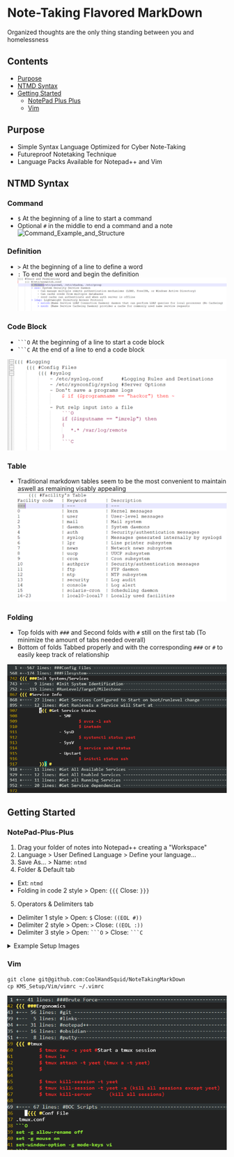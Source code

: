 # Note-Taking Flavored MarkDown
Organized thoughts are the only thing standing between you and homelessness

## Contents
  - [Purpose](#purpose)
  - [NTMD Syntax](#NTMD-Syntax)
  - [Getting Started](#Getting-Started)
  	- [NotePad Plus Plus](#NotePad-Plus-Plus)
  	- [Vim](#Vim)

## Purpose
- Simple Syntax Language Optimized for Cyber Note-Taking
- Futureproof Notetaking Technique
- Language Packs Available for Notepad++ and Vim

## NTMD Syntax
### Command
- `$` At the beginning of a line to start a command
- Optional `#` in the middle to end a command and a note 
![Command_Example_and_Structure](https://github.com/CoolHandSquid/NoteTakingMarkDown/KMS_Setup/Notepad/Images/NP_07.png)

### Definition
- `>` At the beginning of a line to define a word
- `:` To end the word and begin the definition
![Definition_Example](https://github.com/CoolHandSquid/NoteTakingMarkDown/blob/main/KMS_Setup/Notepad/Images/NP_10.png)

### Code Block
- `` ```O `` At the beginning of a line to start a code block
- `` ```C `` At the end of a line to end a code block

![Code_Block_Example](https://github.com/CoolHandSquid/NoteTakingMarkDown/blob/main/KMS_Setup/Notepad/Images/NP_08.png)

### Table
- Traditional markdown tables seem to be the most convenient to maintain aswell as remaining visably appealing
![Table_Example](https://github.com/CoolHandSquid/NoteTakingMarkDown/blob/main/KMS_Setup/Notepad/Images/NP_09.png)

### Folding
- Top folds with `###` and Second folds with `#` still on the first tab (To minimize the amount of tabs needed overall)
- Bottom of folds Tabbed properly and with the corresponding `###` or `#` to easily keep track of relationship 
<!--- ![TopFolds](https://github.com/CoolHandSquid/NoteTakingMarkDown/blob/main/KMS_Setup/Notepad/Images/NP_06.png) -->
![TopFolds](https://github.com/CoolHandSquid/NoteTakingMarkDown/blob/main/KMS_Setup/Vim/Images/Vim_01_Folds.png)

## Getting Started
### NotePad-Plus-Plus
1. Drag your folder of notes into Notepad++ creating a "Workspace"
2. Language > User Defined Language > Define your language...
3. Save As... > Name: `ntmd`
4. Folder & Default tab
  - Ext: `ntmd`
  - Folding in code 2 style > Open: `{{{` Close: `}}}`
5. Operators & Delimiters tab
  - Delimiter 1 style > Open: `$` Close: `((EOL #))`
  - Delimiter 2 style > Open: `>` Close: `((EOL :))`
  - Delimiter 3 style > Open: `` ```O `` > Close: `` ```C ``

<details>
<summary>Example Setup Images</summary>

![Create_Workspace](https://github.com/CoolHandSquid/NoteTakingMarkDown/blob/main/KMS_Setup/Notepad/Images/NP_01.png)
![Define_Your_Language](https://github.com/CoolHandSquid/NoteTakingMarkDown/blob/main/KMS_Setup/Notepad/Images/NP_02.png)
![Create_New_Language](https://github.com/CoolHandSquid/NoteTakingMarkDown/blob/main/KMS_Setup/Notepad/Images/NP_03.png)
![Define_Folds_and_Ext](https://github.com/CoolHandSquid/NoteTakingMarkDown/blob/main/KMS_Setup/Notepad/Images/NP_04.png)
![Define_HighLighting](https://github.com/CoolHandSquid/NoteTakingMarkDown/blob/main/KMS_Setup/Notepad/Images/NP_05.png)


</details>
  
### Vim
```
git clone git@github.com:CoolHandSquid/NoteTakingMarkDown
cp KMS_Setup/Vim/vimrc ~/.vimrc
```
![Define_HighLighting](https://github.com/CoolHandSquid/NoteTakingMarkDown/blob/main/KMS_Setup/Vim/Images/Vim_02_Example.png)
